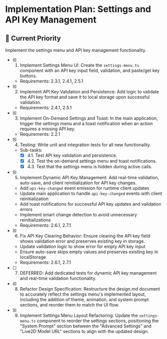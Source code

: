 # Implementation Plan: Settings and API Key Management

## 🎯 **Current Priority**
Implement the settings menu and API key management functionality.

- [x] 1. Implement Settings Menu UI: Create the `settings-menu.ts` component with an API key input field, validation, and paste/get key buttons.
  - Requirements: 2.3.1, 2.4.1, 2.5.1

- [x] 2. Implement API Key Validation and Persistence: Add logic to validate the API key format and save it to local storage upon successful validation.
  - Requirements: 2.4.1, 2.5.1

- [x] 3. Implement On-Demand Settings and Toast: In the main application, trigger the settings menu and a toast notification when an action requires a missing API key.
  - Requirements: 2.2.1

- [x] 4. Testing: Write unit and integration tests for all new functionality.
  - Sub-tasks:
    - [x] 4.1. Test API key validation and persistence.
    - [x] 4.2. Test the on-demand settings menu and toast notifications.
    - [x] 4.3. Test that the settings menu is hidden during active calls.

- [x] 5. Implement Dynamic API Key Management: Add real-time validation, auto-save, and client reinitialization for API key changes.
  - Add `api-key-changed` event emission for runtime client updates
  - Update main application to handle `api-key-changed` events with client reinitialization
  - Add toast notifications for successful API key updates and validation errors
  - Implement smart change detection to avoid unnecessary reinitializations
  - Requirements: 2.6.1, 2.7.1

- [x] 6. Fix API Key Clearing Behavior: Ensure clearing the API key field shows validation error and preserves existing key in storage.
  - Update validation logic to show error for empty API key input
  - Ensure auto-save skips empty values and preserves existing key in localStorage
  - Requirements: 2.6.1, 2.7.1

- [ ] 7. DEFERRED: Add dedicated tests for dynamic API key management and real-time validation functionality.
- [x] 8. Refactor Design Specification: Restructure the design.md document to accurately reflect the settings menu's implemented layout, including the addition of theme, animation, and system prompt sections, and reorder them to match the UI flow.
- [x] 9. Implement Settings Menu Layout Refactoring: Update the `settings-menu.ts` component to reorder the settings sections, positioning the "System Prompt" section between the "Advanced Settings" and "Live2D Model URL" sections to align with the updated design.